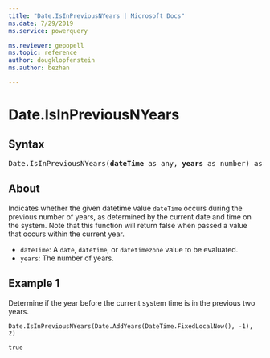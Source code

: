 ```yaml
---
title: "Date.IsInPreviousNYears | Microsoft Docs"
ms.date: 7/29/2019
ms.service: powerquery

ms.reviewer: gepopell
ms.topic: reference
author: dougklopfenstein
ms.author: bezhan

---
```

# Date.IsInPreviousNYears

## Syntax

<pre>
Date.IsInPreviousNYears(<b>dateTime</b> as any, <b>years</b> as number) as nullable logical
</pre>

## About
Indicates whether the given datetime value `dateTime` occurs during the previous number of years, as determined by the current date and time on the system. Note that this function will return false when passed a value that occurs within the current year. <ul> <li><code>dateTime</code>: A <code>date</code>, <code>datetime</code>, or <code>datetimezone</code> value to be evaluated.</li> <li><code>years</code>: The number of years.</li> </ul>

## Example 1
Determine if the year before the current system time is in the previous two years.

```powerquery-m
Date.IsInPreviousNYears(Date.AddYears(DateTime.FixedLocalNow(), -1), 2)
```

`true`